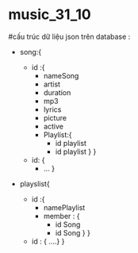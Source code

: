 # music_31_10
#cấu trúc dữ liệu json trên database :
- song:{
	- id :{
		- nameSong
		- artist
		- duration 
		- mp3
		- lyrics 
		- picture
		- active
		- Playlist:{
			- id playlist
			- id playlist
			}
		}
	- id: {
		- ...
		}



- playslist{
	- id :{
		- namePlaylist
		- member : {
			- id Song
			- id Song
			}
		}
	- id : {
	         ....}
	}
